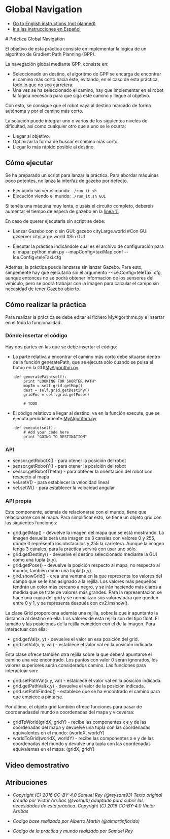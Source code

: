 # Global Navigation
* [Go to English instructions (not planned)](#english)
* [Ir a las instrucciones en Español](#spanish)

<a name="spanish"/>
# Práctica Global Navigation

El objetivo de esta práctica consiste en implementar la lógica de un algoritmo de Gradient Path Planning (GPP).

La navegación global mediante GPP, consiste en:

- Seleccionado un destino, el algoritmo de GPP se encarga de encontrar el camino más corto hacia éste, evitando, en el caso de esta práctica, todo lo que no sea carretera.
- Una vez se ha seleccionado el camino, hay que implementar en el robot la lógica necesaria para que siga este camino y llegue al objetivo.

Con esto, se consigue que el robot vaya al destino marcado de forma autónoma y por el camino más corto.

La solución puede integrar uno o varios de los siguientes niveles
de dificultad, así como cualquier otro que a uno se le ocurra:
* Llegar al objetivo.
* Optimizar la forma de buscar el camino más corto.
* Llegar lo más rápido posible al destino.


## Cómo ejecutar
Se ha preparado un script para lanzar la práctica. Para abordar
máquinas poco potentes, no lanza la interfaz de gazebo por defecto.
* Ejecución sin ver el mundo: `./run_it.sh`
* Ejecución viendo el mundo: `./run_it.sh GUI`

Si tenéis una máquina muy lenta, o usáis el circuito completo, deberéis
aumentar el tiempo de espera de gazebo en la [línea 11](run_it.sh#L11)

En caso de querer ejecutarla sin script se debe:
- Lanzar Gazebo con o sin GUI: 
    gazebo cityLarge.world     #Con GUI
    gzserver cityLarge.world   #Sin GUI

- Ejecutar la práctica indicándole cual es el archivo de configuración para el mapa:
    python main.py --mapConfig=taxiMap.conf --Ice.Config=teleTaxi.cfg

Además, la práctica puede lanzarse sin lanzar Gazebo. Para esto, simpemente hay que ejecutarla sin el argumento --Ice.Config=teleTaxi.cfg, aunque entonces no se podrá obtener información de los sensores del vehículo, pero se podrá trabajar con la imagen para calcular el campo sin necesidad de tener Gazebo abierto.

## Cómo realizar la práctica
Para realizar la práctica se debe editar el fichero MyAlgorithms.py e insertar en él toda la funcionalidad.

### Dónde insertar el código
Hay dos partes en las que se debe insertar el código:

- La parte relativa a encontrar el camino más corto debe situarse dentro de la función generatePath, que se ejecuta sólo cuando se pulsa el botón en la GUI[MyAlgorithm.py](MyAlgorithm.py#L17)

```
    def generatePath(self):
        print "LOOKING FOR SHORTER PATH"
        mapIm = self.grid.getMap()      
        dest = self.grid.getDestiny()   
        gridPos = self.grid.getPose()

        # TODO
```

- El código relaticvo a llegar al destino, va en la función execute, que se ejecuta periódicamente.[MyAlgorithm.py](MyAlgorithm.py#L29)

```
    def execute(self):
        # Add your code here
        print "GOING TO DESTINATION"
```

### API
* sensor.getRobotX() - para otener la posición del robot
* sensor.getRobotY() - para otener la posición del robot
* sensor.getRobotTheta() - para obtener la orientacion del robot con respecto al mapa
* vel.setV() - para establecer la velocidad lineal
* vel.setW() - para establecer la velocidad angular


### API propia
Este componente, además de relacionarse con el mundo, tiene que relacionarse con el mapa. Para simplificar esto, se tiene un objeto grid con las siguientes funciones:
* grid.getMap() - devuelve la imagen del mapa que se está mostrando. La imagen devuelta será una imagen de 3 canales con valores 0 y 255, donde 0 representa los obstaculos y 255 la carretera. Aunque la imagen tenga 3 canales, para la práctica servirá con usar uno sólo.
* grid.getDestiny() - devuelve el destino seleccionado mediante la GUI como una tupla (x,y).
* grid.getPose() - devuelve la posición respecto al mapa, no respecto al mundo, también como una tupla (x,y).
* gird.showGrid() - crea una ventana en la que representa los valores del campo que se le han asignado a la rejilla. Los valores más pequeños tendrán un color más cercano a negro, y se irán haciendo más claros a medida que se trate de valores más grandes. Para la representación se hace una copia del grid y se normalizan sus valores para que queden entre 0 y 1, y se representa después con cv2.imshow().

La clase Grid proporciona además una rejilla, sobre la que ir apuntanto la distancia al destino en ella. Los valores de esta rejilla son del tipo float. El tamaño y las posiciones de la rejilla coinciden con el de la imagen. Para interactuar con ella:
* grid.getVal(x, y) - devuelve el valor en esa posición del grid. 
* grid.setVal(x, y, val) - establece el valor val en la posición indicada.

Esta clase ofrece también otra rejilla sobre la que deberá apuntarse el camino una vez encontrado. Los puntos con valor 0 serán ignorados, los valores superiores serán considerados camino. Las funciones para interactuar son:
* grid.setPathVal(x,y, val) - establece el valor val en la posición indicada.
* grid.getPathVal(x,y) - devuelve el valor de la posición indicada.
* grid.setPathFinded() - establece que se ha encontrado el camino para que empiece a pintarse. 

Por último, el objeto grid también ofrece funciones para pasar de coordenadasdel mundo a coordenadas del mapa y viceversa:
* gridToWorld(gridX, gridY) - recibe las componentes x e y de las coordenadas del mapa y devuelve una tupla con las coordenadas equivalentes en el mundo: (worldX, worldY)
* worldToGrid(worldX, worldY) - recibe las componentes x e y de las coordenadas del mundo y devulve una tupla con las coordenadas equivalentes en el mapa: (gridX, gridY)


## Video demostrativo


## Atribuciones
* *Copyright (C) 2016 CC-BY-4.0 Samuel Rey (@reysam93)
Texto original creado por Victor Arribas (@varhub) adaptado para cubrir las necesidades de esta práctica. Copyright (C) 2016 CC-BY-4.0 Victor Arribas*

* *Codigo base realizado por Alberto Martín (@almartinflorido)*
* *Código de la práctica y  mundo realizado por Samuel Rey*
